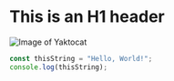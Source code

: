 # This is an H1 header

![Image of Yaktocat](https://octodex.github.com/images/yaktocat.png)

``` javascript
const thisString = "Hello, World!";
console.log(thisString);
```
